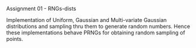 Assignment 01 - RNGs-dists

Implementation of Uniform, Gaussian and Multi-variate Gaussian distributions and sampling thru them to generate random numbers. Hence these implementations behave PRNGs for obtaining random sampling of points.
